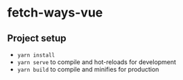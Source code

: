 # fetch-ways-vue

## Project setup
- `yarn install` 
- `yarn serve` to compile and hot-reloads for development
- `yarn build` to compile and minifies for production